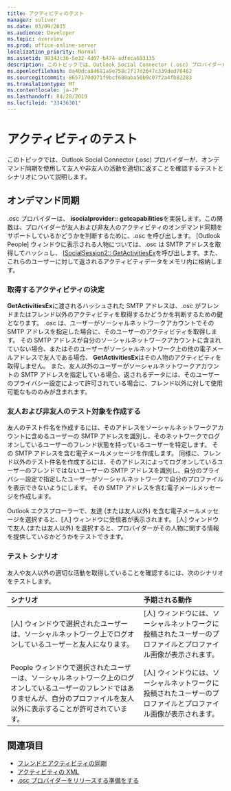 ```yaml
---
title: アクティビティのテスト
manager: soliver
ms.date: 03/09/2015
ms.audience: Developer
ms.topic: overview
ms.prod: office-online-server
localization_priority: Normal
ms.assetid: 98343c36-5e32-4d07-b474-adfeca693135
description: このトピックでは、Outlook Social Connector (.osc) プロバイダーが、オンデマンド同期を使用して友人や非友人の活動を適切に返すことを確認するテストとシナリオについて説明します。
ms.openlocfilehash: 0a40dca84681a9e758c2f17d2647c339ded70462
ms.sourcegitcommit: 8657170d071f9bcf680aba50b9c07f2a4fb82283
ms.translationtype: MT
ms.contentlocale: ja-JP
ms.lasthandoff: 04/28/2019
ms.locfileid: "33436301"
---
```

# <a name="testing-activities"></a>アクティビティのテスト

このトピックでは、Outlook Social Connector (.osc) プロバイダーが、オンデマンド同期を使用して友人や非友人の活動を適切に返すことを確認するテストとシナリオについて説明します。

<a name="olosc_TestingActivities_OnDemandSync"> </a>

## <a name="on-demand-synchronization"></a>オンデマンド同期

.osc プロバイダーは、 **isocialprovider:: getcapabilities**を実装します。この関数は、プロバイダーが友人および非友人のアクティビティのオンデマンド同期をサポートしているかどうかを判断するために、.osc を呼び出します。 [Outlook People] ウィンドウに表示される人物については、.osc は SMTP アドレスを取得してハッシュし、 [ISocialSession2:: GetActivitiesEx](isocialsession2-getactivitiesex.md)を呼び出します。また、これらのユーザーに対して返されるアクティビティデータをメモリ内に格納します。 
  
### <a name="determining-activities-to-get"></a>取得するアクティビティの決定

**GetActivitiesEx**に渡されるハッシュされた SMTP アドレスは、.osc がフレンドまたはフレンド以外のアクティビティを取得するかどうかを判断するための鍵となります。 .osc は、ユーザーがソーシャルネットワークアカウントでその SMTP アドレスを指定した場合に、そのユーザーのアクティビティを取得します。 その SMTP アドレスが自分のソーシャルネットワークアカウントに含まれていない場合、またはそのユーザーがソーシャルネットワーク上の他の電子メールアドレスで友人である場合、 **GetActivitiesEx**はその人物のアクティビティを取得しません。 また、友人以外のユーザーがソーシャルネットワークアカウントの SMTP アドレスを指定している場合、返されるデータには、そのユーザーのプライバシー設定によって許可されている場合に、フレンド以外に対して使用可能なもののみが含まれます。 
  
### <a name="creating-test-subjects-for-friends-and-non-friends"></a>友人および非友人のテスト対象を作成する

友人のテスト件名を作成するには、そのアドレスをソーシャルネットワークアカウントに含めるユーザーの SMTP アドレスを識別し、そのネットワークでログオンしているユーザーのフレンド状態を持っているユーザーを特定します。 その SMTP アドレスを含む電子メールメッセージを作成します。 同様に、フレンド以外のテスト件名を作成するには、そのアドレスによってログオンしているユーザーのフレンドではないユーザーの SMTP アドレスを識別し、自分のプライバシー設定で指定したユーザーがソーシャルネットワークで自分のプロファイルを表示できないようにします。 その SMTP アドレスを含む電子メールメッセージを作成します。 
  
Outlook エクスプローラーで、友達 (または友人以外) を含む電子メールメッセージを選択すると、[人] ウィンドウに受信者が表示されます。 [人] ウィンドウで友人 (または友人以外) を選択すると、プロバイダーがその人物に関する情報を提供しているかどうかをテストできます。
  
### <a name="test-scenarios"></a>テスト シナリオ

友人や友人以外の適切な活動を取得していることを確認するには、次のシナリオをテストします。
  
|**シナリオ**|**予期される動作**|
|:-----|:-----|
|[人] ウィンドウで選択されたユーザーは、ソーシャルネットワーク上でログオンしているユーザーと友人になります。  <br/> |[人] ウィンドウには、ソーシャルネットワークに投稿されたユーザーのプロファイルとプロファイル画像が表示されます。  <br/> |
|People ウィンドウで選択されたユーザーは、ソーシャルネットワーク上のログオンしているユーザーのフレンドではありませんが、自分のプロファイルを友人以外に表示することが許可されています。  <br/> |[人] ウィンドウには、ソーシャルネットワークに投稿されたユーザーのプロファイルとプロファイル画像が表示されます。  <br/> |
   
## <a name="see-also"></a>関連項目

- [フレンドとアクティビティの同期](synchronizing-friends-and-activities.md)  
- [アクティビティの XML](xml-for-activities.md)
- [.osc プロバイダーをリリースする準備をする](getting-ready-to-release-an-osc-provider.md)

